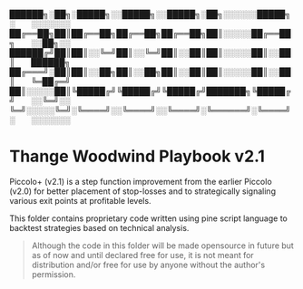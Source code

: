 ██████╗░██╗░█████╗░░█████╗░░█████╗░██╗░░░░░░█████╗░  ░░░░░░░
██╔══██╗██║██╔══██╗██╔══██╗██╔══██╗██║░░░░░██╔══██╗  ░░██╗░░
██████╔╝██║██║░░╚═╝██║░░╚═╝██║░░██║██║░░░░░██║░░██║  ██████╗
██╔═══╝░██║██║░░██╗██║░░██╗██║░░██║██║░░░░░██║░░██║  ╚═██╔═╝
██║░░░░░██║╚█████╔╝╚█████╔╝╚█████╔╝███████╗╚█████╔╝  ░░╚═╝░░
╚═╝░░░░░╚═╝░╚════╝░░╚════╝░░╚════╝░╚══════╝░╚════╝░  ░░░░░░░

# Thange Woodwind Playbook v2.1

Piccolo+ (v2.1) is a step function improvement from the earlier Piccolo (v2.0) for better placement of stop-losses and to strategically signaling various exit points at profitable levels.

This folder contains proprietary code written using pine script language to backtest strategies based on technical analysis.

> Although the code in this folder will be made opensource in future but as of now and until declared free for use, it is not meant for distribution and/or free for use by anyone without the author's permission.
